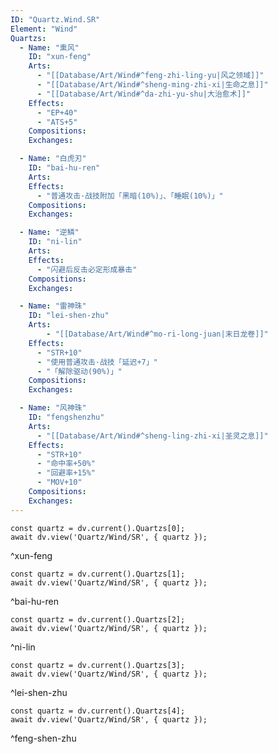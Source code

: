 ```yaml
---
ID: "Quartz.Wind.SR"
Element: "Wind"
Quartzs:
  - Name: "熏风"
    ID: "xun-feng"
    Arts:
      - "[[Database/Art/Wind#^feng-zhi-ling-yu|风之领域]]"
      - "[[Database/Art/Wind#^sheng-ming-zhi-xi|生命之息]]"
      - "[[Database/Art/Wind#^da-zhi-yu-shu|大治愈术]]"
    Effects:
      - "EP+40"
      - "ATS+5"
    Compositions:
    Exchanges:

  - Name: "白虎刃"
    ID: "bai-hu-ren"
    Arts:
    Effects:
      - "普通攻击·战技附加「黑暗(10%)」、「睡眠(10%)」"
    Compositions:
    Exchanges:

  - Name: "逆鳞"
    ID: "ni-lin"
    Arts:
    Effects:
      - "闪避后反击必定形成暴击"
    Compositions:
    Exchanges:

  - Name: "雷神珠"
    ID: "lei-shen-zhu"
    Arts:
        - "[[Database/Art/Wind#^mo-ri-long-juan|末日龙卷]]"
    Effects:
      - "STR+10"
      - "使用普通攻击·战技「延迟+7」"
      - "「解除驱动(90%)」"
    Compositions:
    Exchanges:

  - Name: "风神珠"
    ID: "fengshenzhu"
    Arts:
      - "[[Database/Art/Wind#^sheng-ling-zhi-xi|圣灵之息]]"
    Effects:
      - "STR+10"
      - "命中率+50%"
      - "回避率+15%"
      - "MOV+10"
    Compositions:
    Exchanges:
---
```

```dataviewjs
const quartz = dv.current().Quartzs[0];
await dv.view('Quartz/Wind/SR', { quartz });
```
^xun-feng

```dataviewjs
const quartz = dv.current().Quartzs[1];
await dv.view('Quartz/Wind/SR', { quartz });
```
^bai-hu-ren

```dataviewjs
const quartz = dv.current().Quartzs[2];
await dv.view('Quartz/Wind/SR', { quartz });
```
^ni-lin

```dataviewjs
const quartz = dv.current().Quartzs[3];
await dv.view('Quartz/Wind/SR', { quartz });
```
^lei-shen-zhu

```dataviewjs
const quartz = dv.current().Quartzs[4];
await dv.view('Quartz/Wind/SR', { quartz });
```
^feng-shen-zhu

